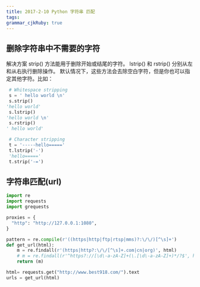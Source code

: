 ```yaml
---
title: 2017-2-10 Python 字符串 匹配 
tags: 
grammar_cjkRuby: true
---
```



## 删除字符串中不需要的字符

解决方案
strip() 方法能用于删除开始或结尾的字符。 lstrip() 和 rstrip() 分别从左和从右执行删除操作。 默认情况下，这些方法会去除空白字符，但是你也可以指定其他字符。比如：
```python
 # Whitespace stripping
 s = ' hello world \n'
 s.strip()
'hello world'
 s.lstrip()
'hello world \n'
 s.rstrip()
' hello world'

 # Character stripping
 t = '-----hello====='
 t.lstrip('-')
 'hello====='
 t.strip('-=')
```
## 字符串匹配(url)

```python
import re
import requests
import grequests

proxies = {
  "http": "http://127.0.0.1:1080",
}

pattern = re.compile(r'((https|http|ftp|rtsp|mms)?:\/\/)[^\s]+')
def get_url(html):
    m = re.findall(r'(https|http?:\/\/[^\s]+.com|cn|org)', html)
    # m = re.findall(r'^https?://[\d\-a-zA-Z]+(\.[\d\-a-zA-Z]+)*/?$', html)
    return (m)

html= requests.get("http://www.best918.com/").text
urls = get_url(html)
```